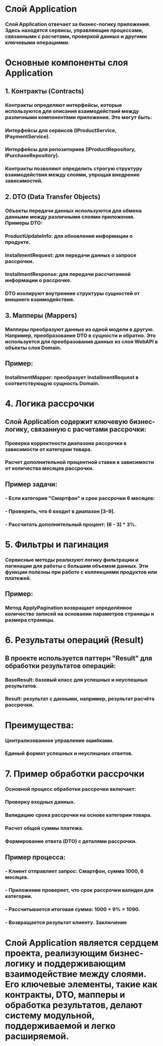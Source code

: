 # Слой Application

### Слой Application отвечает за бизнес-логику приложения. Здесь находятся сервисы, управляющие процессами, связанными с расчетами, проверкой данных и другими ключевыми операциями.

# Основные компоненты слоя Application

## 1. Контракты (Contracts)

### Контракты определяют интерфейсы, которые используются для описания взаимодействий между различными компонентами приложения. Это могут быть:

### Интерфейсы для сервисов (IProductService, IPaymentService).

### Интерфейсы для репозиториев (IProductRepository, IPurchaseRepository).

### Контракты позволяют определить строгую структуру взаимодействия между слоями, упрощая внедрение зависимостей.

## 2. DTO (Data Transfer Objects)

### Объекты передачи данных используются для обмена данными между различными слоями приложения. Примеры DTO:

### ProductUpdateInfo: для обновления информации о продукте.

### InstallmentRequest: для передачи данных о запросе рассрочки.

### InstallmentResponse: для передачи рассчитанной информации о рассрочке.

### DTO изолируют внутренние структуры сущностей от внешнего взаимодействия.

## 3. Мапперы (Mappers)

### Мапперы преобразуют данные из одной модели в другую. Например, преобразование DTO в сущности и обратно. Это используется для преобразования данных из слоя WebAPI в объекты слоя Domain.

## Пример:

### InstallmentMapper: преобразует InstallmentRequest в соответствующую сущность Domain.

# 4. Логика рассрочки

## Слой Application содержит ключевую бизнес-логику, связанную с расчетами рассрочки:

### Проверка корректности диапазона рассрочки в зависимости от категории товара.

### Расчет дополнительной процентной ставки в зависимости от количества месяцев рассрочки.

## Пример задачи:                                              
### - Если категория "Смартфон" и срок рассрочки 6 месяцев:
### - Проверить, что 6 входит в диапазон [3-9].
### - Рассчитать дополнительный процент: (6 - 3) * 3%.                                     

# 5. Фильтры и пагинация

### Сервисные методы реализуют логику фильтрации и пагинации для работы с большим объемом данных. Эти функции полезны при работе с коллекциями продуктов или платежей.

## Пример:

### Метод ApplyPagination возвращает определённое количество записей на основании параметров страницы и размера страницы.

# 6. Результаты операций (Result)

## В проекте используется паттерн "Result" для обработки результатов операций:

### BaseResult: базовый класс для успешных и неуспешных результатов.

### Result<T>: результат с данными, например, результат расчёта рассрочки.

# Преимущества:

### Централизованное управление ошибками.

### Единый формат успешных и неуспешных ответов.

# 7. Пример обработки рассрочки

### Основной процесс обработки рассрочки включает:

### Проверку входных данных.

### Валидацию срока рассрочки на основе категории товара.

### Расчет общей суммы платежа.

### Формирование ответа (DTO) с деталями рассрочки.

## Пример процесса:                         
### - Клиент отправляет запрос: Смартфон, сумма 1000, 6 месяцев.
### - Приложение проверяет, что срок рассрочки валиден для категории.
### - Рассчитывается итоговая сумма: 1000 + 9% = 1090.
### - Возвращается результат клиенту.      Заключение

# Слой Application является сердцем проекта, реализующим бизнес-логику и поддерживающим взаимодействие между слоями. Его ключевые элементы, такие как контракты, DTO, мапперы и обработка результатов, делают систему модульной, поддерживаемой и легко расширяемой.